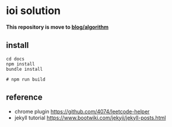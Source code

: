 # ioi solution

**This repository is move to [blog/algorithm](https://github.com/alomerry/blog/algorithm)**

## install

```shell
cd docs
npm install
bundle install

# npm run build
```

## reference

- chrome plugin https://github.com/4074/leetcode-helper
- jekyll tutorial https://www.bootwiki.com/jekyii/jekyll-posts.html
